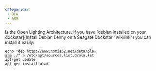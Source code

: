 ```yaml
---
categories:
 - OLA
 - ARM
---
```

<OLA> is the Open Lighting Architecture. If you have [debian installed
on your dockstar](Install Debian Lenny on a Seagate Dockstar "wikilink")
you can install it easily:

`echo "deb `[`http://www.nomis52.net/data/ola-arm`](http://www.nomis52.net/data/ola-arm)` ./" > /etc/apt/sources.list.d/ola.lst`\
`apt-get update`\
`apt-get install olad`

